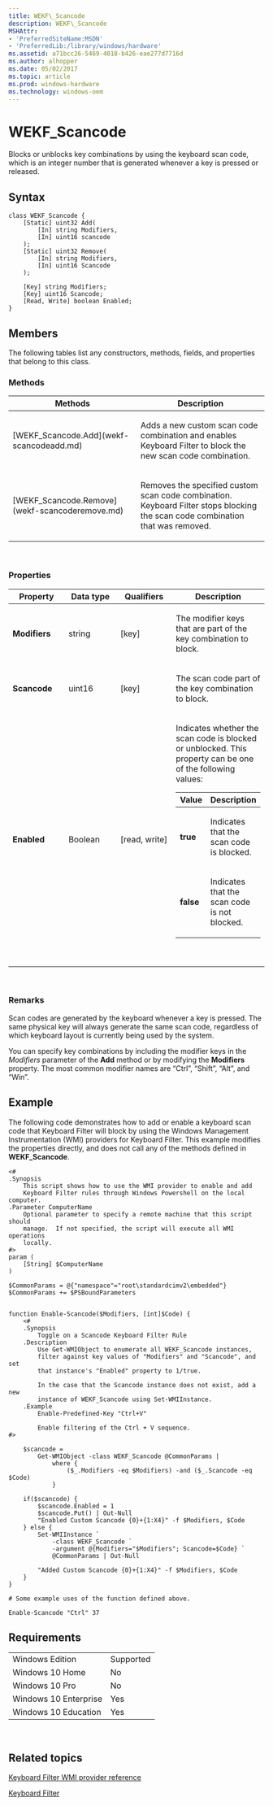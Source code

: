 ```yaml
---
title: WEKF\_Scancode
description: WEKF\_Scancode
MSHAttr:
- 'PreferredSiteName:MSDN'
- 'PreferredLib:/library/windows/hardware'
ms.assetid: a71bcc26-5469-4018-b426-eae277d7716d
ms.author: alhopper
ms.date: 05/02/2017
ms.topic: article
ms.prod: windows-hardware
ms.technology: windows-oem
---
```


# WEKF\_Scancode


Blocks or unblocks key combinations by using the keyboard scan code, which is an integer number that is generated whenever a key is pressed or released.

## Syntax


``` syntax
class WEKF_Scancode {
    [Static] uint32 Add(
        [In] string Modifiers,
        [In] uint16 scancode
    );
    [Static] uint32 Remove(
        [In] string Modifiers,
        [In] uint16 Scancode
    );

    [Key] string Modifiers;
    [Key] uint16 Scancode;
    [Read, Write] boolean Enabled;
}
```

## Members


The following tables list any constructors, methods, fields, and properties that belong to this class.

### <a href="" id="mth"></a>Methods

<table>
<colgroup>
<col width="50%" />
<col width="50%" />
</colgroup>
<thead>
<tr class="header">
<th>Methods</th>
<th>Description</th>
</tr>
</thead>
<tbody>
<tr class="odd">
<td><p>[WEKF_Scancode.Add](wekf-scancodeadd.md)</p></td>
<td><p>Adds a new custom scan code combination and enables Keyboard Filter to block the new scan code combination.</p></td>
</tr>
<tr class="even">
<td><p>[WEKF_Scancode.Remove](wekf-scancoderemove.md)</p></td>
<td><p>Removes the specified custom scan code combination. Keyboard Filter stops blocking the scan code combination that was removed.</p></td>
</tr>
</tbody>
</table>

 

### <a href="" id="pro"></a>Properties

<table>
<colgroup>
<col width="25%" />
<col width="25%" />
<col width="25%" />
<col width="25%" />
</colgroup>
<thead>
<tr class="header">
<th>Property</th>
<th>Data type</th>
<th>Qualifiers</th>
<th>Description</th>
</tr>
</thead>
<tbody>
<tr class="odd">
<td><p><strong>Modifiers</strong></p></td>
<td><p>string</p></td>
<td><p>[key]</p></td>
<td><p>The modifier keys that are part of the key combination to block.</p></td>
</tr>
<tr class="even">
<td><p><strong>Scancode</strong></p></td>
<td><p>uint16</p></td>
<td><p>[key]</p></td>
<td><p>The scan code part of the key combination to block.</p></td>
</tr>
<tr class="odd">
<td><p><strong>Enabled</strong></p></td>
<td><p>Boolean</p></td>
<td><p>[read, write]</p></td>
<td><p>Indicates whether the scan code is blocked or unblocked. This property can be one of the following values:</p>
<table>
<colgroup>
<col width="50%" />
<col width="50%" />
</colgroup>
<thead>
<tr class="header">
<th>Value</th>
<th>Description</th>
</tr>
</thead>
<tbody>
<tr class="odd">
<td><p><strong>true</strong></p></td>
<td><p>Indicates that the scan code is blocked.</p></td>
</tr>
<tr class="even">
<td><p><strong>false</strong></p></td>
<td><p>Indicates that the scan code is not blocked.</p></td>
</tr>
</tbody>
</table>
<p> </p></td>
</tr>
</tbody>
</table>

 

### Remarks

Scan codes are generated by the keyboard whenever a key is pressed. The same physical key will always generate the same scan code, regardless of which keyboard layout is currently being used by the system.

You can specify key combinations by including the modifier keys in the *Modifiers* parameter of the **Add** method or by modifying the **Modifiers** property. The most common modifier names are “Ctrl”, “Shift”, “Alt”, and “Win”.

## Example


The following code demonstrates how to add or enable a keyboard scan code that Keyboard Filter will block by using the Windows Management Instrumentation (WMI) providers for Keyboard Filter. This example modifies the properties directly, and does not call any of the methods defined in **WEKF\_Scancode**.

``` syntax
<#
.Synopsis
    This script shows how to use the WMI provider to enable and add 
    Keyboard Filter rules through Windows Powershell on the local computer.
.Parameter ComputerName
    Optional parameter to specify a remote machine that this script should
    manage.  If not specified, the script will execute all WMI operations
    locally.
#>
param (
    [String] $ComputerName
)

$CommonParams = @{"namespace"="root\standardcimv2\embedded"}
$CommonParams += $PSBoundParameters


function Enable-Scancode($Modifiers, [int]$Code) {
    <#
    .Synopsis
        Toggle on a Scancode Keyboard Filter Rule
    .Description
        Use Get-WMIObject to enumerate all WEKF_Scancode instances,
        filter against key values of "Modifiers" and "Scancode", and set
        that instance's "Enabled" property to 1/true.

        In the case that the Scancode instance does not exist, add a new
        instance of WEKF_Scancode using Set-WMIInstance.
    .Example
        Enable-Predefined-Key "Ctrl+V"
        
        Enable filtering of the Ctrl + V sequence.
#>

    $scancode =
        Get-WMIObject -class WEKF_Scancode @CommonParams |
            where {
                ($_.Modifiers -eq $Modifiers) -and ($_.Scancode -eq $Code)
            }

    if($scancode) {
        $scancode.Enabled = 1
        $scancode.Put() | Out-Null
        "Enabled Custom Scancode {0}+{1:X4}" -f $Modifiers, $Code
    } else {
        Set-WMIInstance `
            -class WEKF_Scancode `
            -argument @{Modifiers="$Modifiers"; Scancode=$Code} `
            @CommonParams | Out-Null
 
        "Added Custom Scancode {0}+{1:X4}" -f $Modifiers, $Code
    }
}

# Some example uses of the function defined above.

Enable-Scancode "Ctrl" 37
```

## Requirements


|                       |           |
|-----------------------|-----------|
| Windows Edition       | Supported |
| Windows 10 Home       | No        |
| Windows 10 Pro        | No        |
| Windows 10 Enterprise | Yes       |
| Windows 10 Education  | Yes       |

 

## Related topics


[Keyboard Filter WMI provider reference](keyboardfilter-wmi-provider-reference.md)

[Keyboard Filter](keyboardfilter.md)

 

 







